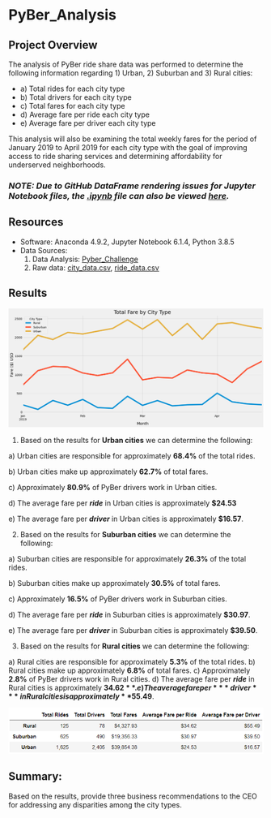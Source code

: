 # PyBer_Analysis

## Project Overview

The analysis of PyBer ride share data was performed to determine the following information regarding 1) Urban, 2) Suburban and 3) Rural cities: 

  - a) Total rides for each city type
  - b) Total drivers for each city type
  - c) Total fares for each city type
  - d) Average fare per ride each city type
  - e) Average fare per driver each city type

This analysis will also be examining the total weekly fares for the period of January 2019 to April 2019 for each city type with the goal of improving access to ride sharing services and determining affordability for underserved neighborhoods.

### ***NOTE: Due to GitHub DataFrame rendering issues for Jupyter Notebook files, the [.ipynb]() file can also be viewed [here]().***

## Resources 

- Software: Anaconda 4.9.2, Jupyter Notebook 6.1.4, Python 3.8.5
- Data Sources: 
   1. Data Analysis: [Pyber_Challenge](PyBer_Challenge.ipynb)
   2. Raw data: [city_data.csv](Resources/city_data.csv), [ride_data.csv](Resources/ride_data.csv)

## Results

<p align="left">
  <img src="Resources/PyBer_fare_summary.png" width=800"/>
</p>

1. Based on the results for **Urban cities** we can determine the following:
  
  a) Urban cities are responsible for approximately **68.4%** of the total rides.
  
  b) Urban cities make up approximately **62.7%** of total fares.
  
  c) Approximately **80.9%** of PyBer drivers work in Urban cities.
  
  d) The average fare per ***ride*** in Urban cities is approximately **$24.53**
  
  e) The average fare per ***driver*** in Urban cities is approximately **$16.57**.

2. Based on the results for **Suburban cities** we can determine the following:

a) Suburban cities are responsible for approximately **26.3%** of the total rides.

b) Suburban cities make up approximately **30.5%** of total fares.

c) Approximately **16.5%** of PyBer drivers work in Suburban cities.

d) The average fare per ***ride*** in Suburban cities is approximately **$30.97**.

e) The average fare per ***driver*** in Suburban cities is approximately **$39.50**.

3. Based on the results for **Rural cities** we can determine the following:

a) Rural cities are responsible for approximately **5.3%** of the total rides.
b) Rural cities make up approximately **6.8%** of total fares.
c) Approximately **2.8%** of PyBer drivers work in Rural cities.
d) The average fare per ***ride*** in Rural cities is approximately **$34.62**.
e) The average fare per ***driver*** in Rural cities is approximately **$55.49**.

<p align="center">
  <img src="Resources/Fig_8.png" width="900"/>
</p>

## Summary: 
Based on the results, provide three business recommendations to the CEO for addressing any disparities among the city types.

